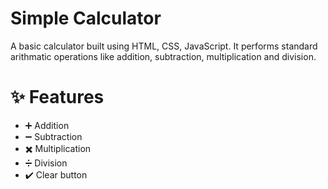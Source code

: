 # Simple Calculator
A basic calculator built using HTML, CSS, JavaScript. It performs standard arithmatic operations like addition, subtraction, multiplication and division.

# ✨ Features
- ➕ Addition
- ➖ Subtraction
- ✖️ Multiplication
- ➗ Division
- ✔️ Clear button

